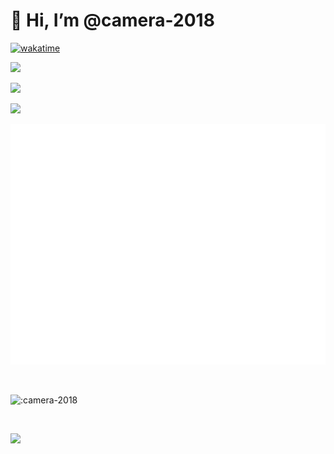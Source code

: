 # 👋 Hi, I’m @camera-2018

[![wakatime](https://wakatime.com/badge/user/84476697-3421-4720-bcdc-efb5c0fbc1b8.svg?style=flat-square)](https://wakatime.com/@84476697-3421-4720-bcdc-efb5c0fbc1b8)

![](https://github-readme-stats-git-masterrstaa-rickstaa.vercel.app/api/top-langs/?username=camera-2018&hide_title=true&hide_border=true&layout=compact&langs_count=6&text_color=000&icon_color=fff&theme=graywhite)

![](https://github-readme-stats-git-masterrstaa-rickstaa.vercel.app/api?username=camera-2018&hide_title=true&hide_border=true&show_icons=trueline_height=21&text_color=000&icon_color=000&theme=graywhite)

![](https://github-readme-streak-stats.herokuapp.com/?user=camera-2018)

![Metrics](/github-metrics.svg)

<br/>

![:camera-2018](https://count.getloli.com/get/@:camera-2018)

<br/>

![](https://genshin-card.getloli.com/rand/74565109.png)

<br/>
